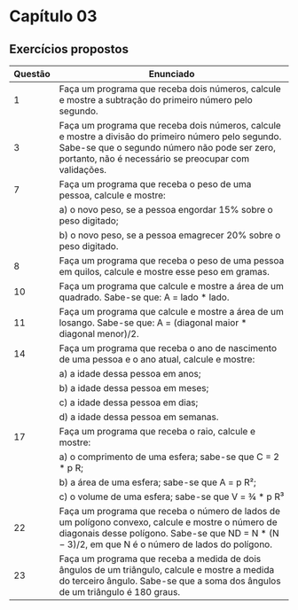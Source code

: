 # Capítulo 03
## Exercícios propostos
|Questão|Enunciado|
|-------|---------|
|1|Faça um programa que receba dois números, calcule e mostre a subtração do primeiro número pelo segundo.|
|3|Faça um programa que receba dois números, calcule e mostre a divisão do primeiro número pelo segundo. Sabe-se que o segundo número não pode ser zero, portanto, não é necessário se preocupar com validações.|
|7|Faça um programa que receba o peso de uma pessoa, calcule e mostre:|
||a) o novo peso, se a pessoa engordar 15% sobre o peso digitado;|
||b) o novo peso, se a pessoa emagrecer 20% sobre o peso digitado.|
|8|Faça um programa que receba o peso de uma pessoa em quilos, calcule e mostre esse peso em gramas.|
|10|Faça um programa que calcule e mostre a área de um quadrado. Sabe-se que: A = lado * lado.|
|11|Faça um programa que calcule e mostre a área de um losango. Sabe-se que: A = (diagonal maior * diagonal menor)/2.|
|14|Faça um programa que receba o ano de nascimento de uma pessoa e o ano atual, calcule e mostre:|
||a) a idade dessa pessoa em anos;|
||b) a idade dessa pessoa em meses;|
||c) a idade dessa pessoa em dias;|
||d) a idade dessa pessoa em semanas.|
|17|Faça um programa que receba o raio, calcule e mostre:|
||a) o comprimento de uma esfera; sabe-se que C = 2 * p R;|
||b) a área de uma esfera; sabe-se que A = p R²;|
||c) o volume de uma esfera; sabe-se que V = 3⁄4 * p R³|
|22|Faça um programa que receba o número de lados de um polígono convexo, calcule e mostre o número de diagonais desse polígono. Sabe-se que ND = N * (N − 3)/2, em que N é o número de lados do polígono.|
|23|Faça um programa que receba a medida de dois ângulos de um triângulo, calcule e mostre a medida do terceiro ângulo. Sabe-se que a soma dos ângulos de um triângulo é 180 graus.|
